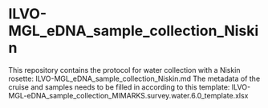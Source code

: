 # ILVO-MGL_eDNA_sample_collection_Niskin

This repository contains the protocol for water collection with a Niskin rosette: ILVO-MGL_eDNA_sample_collection_Niskin.md
The metadata of the cruise and samples needs to be filled in according to this template: ILVO-MGL-eDNA_sample_collection_MIMARKS.survey.water.6.0_template.xlsx
